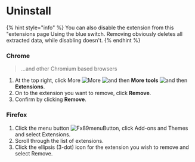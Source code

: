 # Uninstall

{% hint style="info" %}
You can also disable the extension from this "extensions page Using the blue switch. Removing obviously deletes all extracted data, while disabling doesn't.
{% endhint %}

### Chrome

> ...and other Chromium based browsers

1. At the top right, click More ![More](https://lh3.googleusercontent.com/E2q6Vj9j60Dw0Z6NZFEx5vSB9yoZJp7C8suuvQXVA\_2weMCXstGD7JEvNrzX3wuQrPtL=w36-h36) ![and then](https://lh3.googleusercontent.com/QbWcYKta5vh\_4-OgUeFmK-JOB0YgLLoGh69P478nE6mKdfpWQniiBabjF7FVoCVXI0g=h36) **More** **tools** ![and then](https://lh3.googleusercontent.com/QbWcYKta5vh\_4-OgUeFmK-JOB0YgLLoGh69P478nE6mKdfpWQniiBabjF7FVoCVXI0g=h36) **Extensions**.
2. On to the extension you want to remove, click **Remove**.
3. Confirm by clicking **Remove**.

### Firefox

1. Click the menu button ![Fx89menuButton](https://user-media-prod-cdn.itsre-sumo.mozilla.net/uploads/gallery/images/2021-05-15-11-18-38-e5b736.png), click Add-ons and Themes and select Extensions.
2. Scroll through the list of extensions.
3. Click the ellipsis (3-dot) icon for the extension you wish to remove and select Remove.
